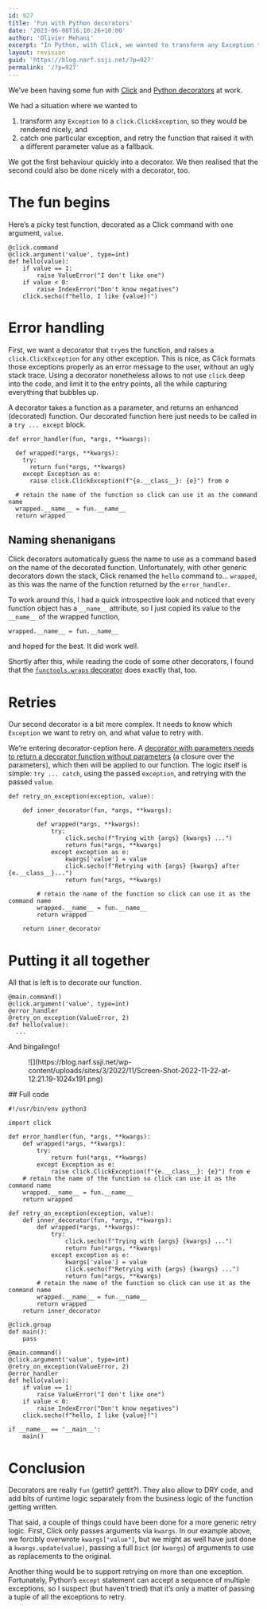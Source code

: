 ```yaml
---
id: 927
title: 'Fun with Python decorators'
date: '2023-06-08T16:10:26+10:00'
author: 'Olivier Mehani'
excerpt: "In Python, with Click, we wanted to transform any Exception to a `click.ClickException`, and\ncatch one particular exception, to retry the function that raised it with a different parameter value as a fallback. We got the first behaviour quickly into a decorator. We then realised that the second could also be done nicely with a decorator, too."
layout: revision
guid: 'https://blog.narf.ssji.net/?p=927'
permalink: '/?p=927'
---
```


We’ve been having some fun with [Click](https://click.palletsprojects.com) and [Python decorators](https://realpython.com/primer-on-python-decorators/) at work.

We had a situation where we wanted to

1. transform any `Exception` to a `click.ClickException`, so they would be rendered nicely, and
2. catch one particular exception, and retry the function that raised it with a different parameter value as a fallback.

We got the first behaviour quickly into a decorator. We then realised that the second could also be done nicely with a decorator, too.

# The fun begins

Here’s a picky test function, decorated as a Click command with one argument, `value`.

```
@click.command
@click.argument('value', type=int)
def hello(value):
    if value == 1:
        raise ValueError("I don't like one")
    if value < 0:
        raise IndexError("Don't know negatives")
    click.secho(f"hello, I like {value}!")
```

# Error handling

First, we want a decorator that `try`es the function, and raises a `click.ClickException` for any other exception. This is nice, as Click formats those exceptions properly as an error message to the user, without an ugly stack trace. Using a decorator nonetheless allows to not use `click` deep into the code, and limit it to the entry points, all the while capturing everything that bubbles up.

A decorator takes a function as a parameter, and returns an enhanced (decorated) function. Our decorated function here just needs to be called in a `try ... except` block.

```
def error_handler(fun, *args, **kwargs):

  def wrapped(*args, **kwargs):
    try:
      return fun(*args, **kwargs)
    except Exception as e:
      raise click.ClickException(f"{e.__class__}: {e}") from e

  # retain the name of the function so click can use it as the command name
  wrapped.__name__ = fun.__name__
  return wrapped
```

## Naming shenanigans

Click decorators automatically guess the name to use as a command based on the name of the decorated function. Unfortunately, with other generic decorators down the stack, Click renamed the `hello` command to… `wrapped`, as this was the name of the function returned by the `error_handler`.

To work around this, I had a quick introspective look and noticed that every function object has a `__name__` attribute, so I just copied its value to the `__name__` of the wrapped function,

```
wrapped.__name__ = fun.__name__
```

and hoped for the best. It did work well.

Shortly after this, while reading the code of some other decorators, I found that the [`functools.wraps` decorator](https://docs.python.org/3/library/functools.html#functools.wraps) does exactly that, too.

# Retries

Our second decorator is a bit more complex. It needs to know which `Exception` we want to retry on, and what value to retry with.

We’re entering decorator-ception here. A [decorator with parameters needs to return a decorator function without parameters](https://realpython.com/primer-on-python-decorators/#decorators-with-arguments) (a closure over the parameters), which then will be applied to our function. The logic itself is simple: `try ... catch`, using the passed `exception`, and retrying with the passed `value`.

```
def retry_on_exception(exception, value):

    def inner_decorator(fun, *args, **kwargs):

        def wrapped(*args, **kwargs):
            try:
                click.secho(f"Trying with {args} {kwargs} ...")
                return fun(*args, **kwargs)
            except exception as e:
                kwargs['value'] = value
                click.secho(f"Retrying with {args} {kwargs} after {e.__class__}...")
                return fun(*args, **kwargs)

        # retain the name of the function so click can use it as the command name
        wrapped.__name__ = fun.__name__
        return wrapped

    return inner_decorator
```

# Putting it all together

All that is left is to decorate our function.

```
@main.command()
@click.argument('value', type=int)
@error_handler
@retry_on_exception(ValueError, 2)
def hello(value):
  ...
```

And bingalingo!

<figure class="wp-block-image size-large">![](https://blog.narf.ssji.net/wp-content/uploads/sites/3/2022/11/Screen-Shot-2022-11-22-at-12.21.19-1024x191.png)</figure>## Full code

```
#!/usr/bin/env python3

import click

def error_handler(fun, *args, **kwargs):
    def wrapped(*args, **kwargs):
        try:
            return fun(*args, **kwargs)
        except Exception as e:
            raise click.ClickException(f"{e.__class__}: {e}") from e
    # retain the name of the function so click can use it as the command name
    wrapped.__name__ = fun.__name__
    return wrapped

def retry_on_exception(exception, value):
    def inner_decorator(fun, *args, **kwargs):
        def wrapped(*args, **kwargs):
            try:
                click.secho(f"Trying with {args} {kwargs} ...")
                return fun(*args, **kwargs)
            except exception as e:
                kwargs['value'] = value
                click.secho(f"Retrying with {args} {kwargs} ...")
                return fun(*args, **kwargs)
        # retain the name of the function so click can use it as the command name
        wrapped.__name__ = fun.__name__
        return wrapped
    return inner_decorator

@click.group
def main():
    pass

@main.command()
@click.argument('value', type=int)
@retry_on_exception(ValueError, 2)
@error_handler
def hello(value):
    if value == 1:
        raise ValueError("I don't like one")
    if value < 0:
        raise IndexError("Don't know negatives")
    click.secho(f"hello, I like {value}!")

if __name__ == '__main__':
    main()
```

# Conclusion

Decorators are really `fun` (gettit? gettit?). They also allow to DRY code, and add bits of runtime logic separately from the business logic of the function getting written.

That said, a couple of things could have been done for a more generic retry logic. First, Click only passes arguments via `kwargs`. In our example above, we forcibly overwrote `kwargs["value"]`, but we might as well have just done a `kwargs.update(value)`, passing a full `Dict` (or `kwargs`) of arguments to use as replacements to the original.

Another thing would be to support retrying on more than one exception. Fortunately, Python’s `except` statement can accept a sequence of multiple exceptions, so I suspect (but haven’t tried) that it’s only a matter of passing a tuple of all the exceptions to retry.
